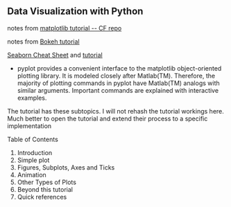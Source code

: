 ## Data Visualization with Python
notes from [matplotlib tutorial -- CF repo](https://github.com/rougier/matplotlib-tutorial)

notes from [Bokeh tutorial](https://mybinder.org/v2/gh/bokeh/bokeh-notebooks/master?filepath=tutorial%2F00%20-%20Introduction%20and%20Setup.ipynb)

[Seaborn Cheat Sheet](https://s3.amazonaws.com/assets.datacamp.com/blog_assets/Python_Seaborn_Cheat_Sheet.pdf)
and [tutorial](https://seaborn.pydata.org/tutorial.html)

- pyplot provides a convenient interface to the matplotlib object-oriented plotting library. It is modeled closely after Matlab(TM). Therefore, the majority of plotting commands in pyplot have Matlab(TM) analogs with similar arguments. Important commands are explained with interactive examples.

The tutorial has these subtopics. I will not rehash the tutorial workings here.  Much better to open the tutorial and extend their process to a specific implementation

Table of Contents

1. Introduction
2. Simple plot
3. Figures, Subplots, Axes and Ticks
4. Animation
5. Other Types of Plots
6. Beyond this tutorial
7. Quick references